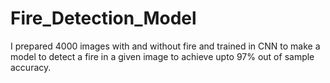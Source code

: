 # Fire_Detection_Model

I prepared 4000 images with and without fire and trained in CNN to make a model to detect a fire in a given image to achieve upto 97% out of sample accuracy. 
